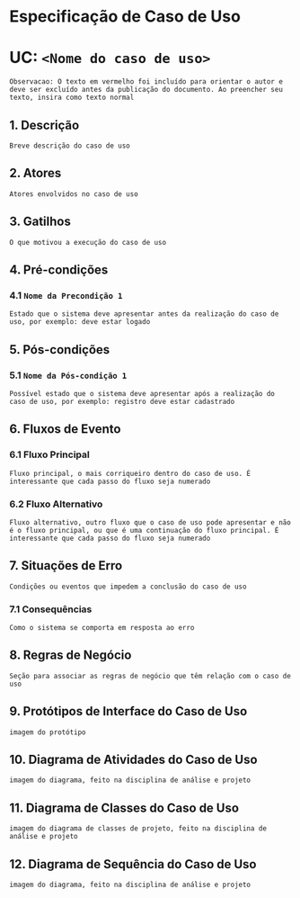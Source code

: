# Especificação de Caso de Uso

# UC: `<Nome do caso de uso>`  

`Observacao: O texto em vermelho foi incluído para orientar o autor e deve ser excluído antes da publicação do documento.
 Ao preencher seu texto, insira como texto normal`  

## 1. Descrição

`Breve descrição do caso de uso`

## 2. Atores

`Atores envolvidos no caso de uso`

## 3. Gatilhos

`O que motivou a execução do caso de uso`

## 4. Pré-condições

###  4.1 `Nome da Precondição 1`  

`Estado que o sistema deve apresentar antes da realização do caso de uso, por exemplo: deve estar logado`

## 5. Pós-condições
### 5.1 `Nome da Pós-condição 1`

`Possível estado que o sistema deve apresentar após a realização do caso de uso, por exemplo: registro deve estar cadastrado`

## 6. Fluxos de Evento

### 6.1 Fluxo Principal

`Fluxo principal, o mais corriqueiro dentro do caso de uso. É interessante que cada passo do fluxo seja numerado`

### 6.2 Fluxo Alternativo

`Fluxo alternativo, outro fluxo que o caso de uso pode apresentar e não é o fluxo principal, ou que é uma continuação do fluxo principal. É interessante que cada passo do fluxo seja numerado`

## 7. Situações de Erro

`Condições ou eventos que impedem a conclusão do caso de uso`

### 7.1 Consequências

`Como o sistema se comporta em resposta ao erro`

## 8. Regras de Negócio

`Seção para associar as regras de negócio que têm relação com o caso de uso`

## 9. Protótipos de Interface do Caso de Uso

`imagem do protótipo`

## 10. Diagrama de Atividades do Caso de Uso

`imagem do diagrama, feito na disciplina de análise e projeto`

## 11. Diagrama de Classes do Caso de Uso

`imagem do diagrama de classes de projeto, feito na disciplina de análise e projeto`

## 12. Diagrama de Sequência do Caso de Uso

`imagem do diagrama, feito na disciplina de análise e projeto`
